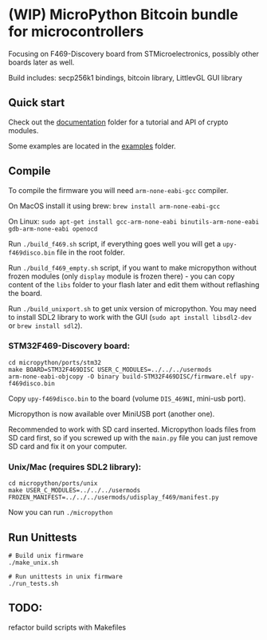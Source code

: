 # (WIP) MicroPython Bitcoin bundle for microcontrollers

Focusing on F469-Discovery board from STMicroelectronics, possibly other boards later as well.

Build includes: secp256k1 bindings, bitcoin library, LittlevGL GUI library

## Quick start

Check out the [documentation](./docs) folder for a tutorial and API of crypto modules.

Some examples are located in the [examples](./examples) folder.

## Compile

To compile the firmware you will need `arm-none-eabi-gcc` compiler.

On MacOS install it using brew: `brew install arm-none-eabi-gcc`

On Linux: `sudo apt-get install gcc-arm-none-eabi binutils-arm-none-eabi gdb-arm-none-eabi openocd`

Run `./build_f469.sh` script, if everything goes well you will get a `upy-f469disco.bin` file in the root folder.

Run `./build_f469_empty.sh` script, if you want to make micropython without frozen modules (only `display` module is frozen there) - you can copy content of the `libs` folder to your flash later and edit them without reflashing the board.

Run `./build_unixport.sh` to get unix version of micropython. You may need to install SDL2 library to work with the GUI (`sudo apt install libsdl2-dev` or `brew install sdl2`).

### STM32F469-Discovery board:

```
cd micropython/ports/stm32
make BOARD=STM32F469DISC USER_C_MODULES=../../../usermods
arm-none-eabi-objcopy -O binary build-STM32F469DISC/firmware.elf upy-f469disco.bin
```

Copy `upy-f469disco.bin` to the board (volume `DIS_469NI`, mini-usb port).

Micropython is now available over MiniUSB port (another one).

Recommended to work with SD card inserted. Micropython loads files from SD card first, so if you screwed up with the `main.py` file you can just remove SD card and fix it on your computer.

### Unix/Mac (requires SDL2 library):

```
cd micropython/ports/unix
make USER_C_MODULES=../../../usermods FROZEN_MANIFEST=../../../usermods/udisplay_f469/manifest.py
```

Now you can run `./micropython`

## Run Unittests

```
# Build unix firmware
./make_unix.sh

# Run unittests in unix firmware
./run_tests.sh
```

## TODO:

refactor build scripts with Makefiles